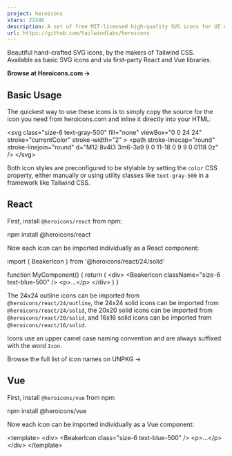 ```yaml
---
project: heroicons
stars: 22246
description: A set of free MIT-licensed high-quality SVG icons for UI development.
url: https://github.com/tailwindlabs/heroicons
---
```


Beautiful hand-crafted SVG icons, by the makers of Tailwind CSS.  
Available as basic SVG icons and via first-party React and Vue libraries.

**Browse at Heroicons.com →**

Basic Usage
-----------

The quickest way to use these icons is to simply copy the source for the icon you need from heroicons.com and inline it directly into your HTML:

<svg
  class\="size-6 text-gray-500"
  fill\="none"
  viewBox\="0 0 24 24"
  stroke\="currentColor"
  stroke-width\="2"
\>
  <path
    stroke-linecap\="round"
    stroke-linejoin\="round"
    d\="M12 8v4l3 3m6-3a9 9 0 11-18 0 9 9 0 0118 0z"
  />
</svg\>

Both icon styles are preconfigured to be stylable by setting the `color` CSS property, either manually or using utility classes like `text-gray-500` in a framework like Tailwind CSS.

React
-----

First, install `@heroicons/react` from npm:

npm install @heroicons/react

Now each icon can be imported individually as a React component:

import { BeakerIcon } from '@heroicons/react/24/solid'

function MyComponent() {
  return (
    <div\>
      <BeakerIcon className\="size-6 text-blue-500" />
      <p\>...</p\>
    </div\>
  )
}

The 24x24 outline icons can be imported from `@heroicons/react/24/outline`, the 24x24 solid icons can be imported from `@heroicons/react/24/solid`, the 20x20 solid icons can be imported from `@heroicons/react/20/solid`, and 16x16 solid icons can be imported from `@heroicons/react/16/solid`.

Icons use an upper camel case naming convention and are always suffixed with the word `Icon`.

Browse the full list of icon names on UNPKG →

Vue
---

First, install `@heroicons/vue` from npm:

npm install @heroicons/vue

Now each icon can be imported individually as a Vue component:

<template\>
  <div\>
    <BeakerIcon class\="size-6 text-blue-500" />
    <p\>...</p\>
  </div\>
</template\>

<script setup>
import { BeakerIcon } from '@heroicons/vue/24/solid'
</script\>

The 24x24 outline icons can be imported from `@heroicons/vue/24/outline`, the 24x24 solid icons can be imported from `@heroicons/vue/24/solid`, the 20x20 solid icons can be imported from `@heroicons/vue/20/solid`, and the 16x16 solid icons can be imported from `@heroicons/vue/16/solid`.

Icons use an upper camel case naming convention and are always suffixed with the word `Icon`.

Browse the full list of icon names on UNPKG →

Contributing
------------

While we absolutely appreciate anyone's willingness to try and improve the project, we're currently only interested in contributions that fix bugs, for example things like incorrect TypeScript types, or fixing an icon that's been exported with a fill instead of a stroke, etc.

**We're not accepting contributions for new icons or adding support for other frameworks like Svelte or SolidJS**. Instead we encourage you to release your own icons in your own library, and create your own packages for any other frameworks you'd like to see supported.

License
-------

This library is MIT licensed.
